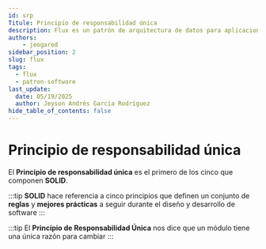 ```yaml
---
id: srp
Titule: Principio de responsabilidad única
description: Flux es un patrón de arquitectura de datos para aplicaciones web que permiten gestionar el estado.
authors: 
    - jeogarod
sidebar_position: 2
slug: flux
tags:
  - flux
  - patron-software
last_update:
  date: 05/19/2025
  author: Jeyson Andrés García Rodríguez
hide_table_of_contents: false
---
```


# Principio de responsabilidad única

El **Principio de responsabilidad única** es el primero de los cinco que componen **SOLID**.

:::tip
**SOLID** hace referencia a cinco principios que definen un conjunto de **reglas** y **mejores prácticas** a seguir durante el diseño y desarrollo de software
:::

:::tip
El **Principio de Responsabilidad Única** nos dice que un módulo tiene una única razón para cambiar
:::